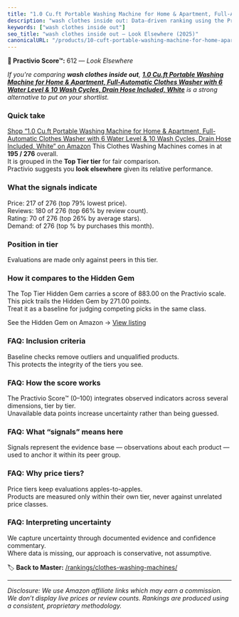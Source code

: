 ```yaml
---
title: "1.0 Cu.ft Portable Washing Machine for Home & Apartment, Full-Automatic Clothes Washer with 6 Water Level & 10 Wash Cycles, Drain Hose Included, White"
description: "wash clothes inside out: Data-driven ranking using the Practivio Score™. Positioned by quality, value, demand, findability, momentum."
keywords: ["wash clothes inside out"]
seo_title: "wash clothes inside out — Look Elsewhere (2025)"
canonicalURL: "/products/10-cuft-portable-washing-machine-for-home-apartment-full-automatic-clothes-washer-with-6-water-level-10-wash-cycles-drain-hose-included-white-B0F4KGN4X5/"
---
```


**🚫 Practivio Score™:** 612 — _Look Elsewhere_


*If you're comparing **wash clothes inside out**, **[1.0 Cu.ft Portable Washing Machine for Home & Apartment, Full-Automatic Clothes Washer with 6 Water Level & 10 Wash Cycles, Drain Hose Included, White](https://www.amazon.com/dp/B0F4KGN4X5?tag=practivio-20)** is a strong alternative to put on your shortlist.*
### Quick take
[Shop “1.0 Cu.ft Portable Washing Machine for Home & Apartment, Full-Automatic Clothes Washer with 6 Water Level & 10 Wash Cycles, Drain Hose Included, White” on Amazon](https://www.amazon.com/dp/B0F4KGN4X5?tag=practivio-20)
This Clothes Washing Machines comes in at **195 / 276** overall.  
It is grouped in the **Top Tier tier** for fair comparison.  
Practivio suggests you **look elsewhere** given its relative performance.

### What the signals indicate
Price: 217 of 276 (top 79% lowest price).  
Reviews: 180 of 276 (top 66% by review count).  
Rating: 70 of 276 (top 26% by average stars).  
Demand:  of 276 (top % by purchases this month).

### Position in tier
Evaluations are made only against peers in this tier.

### How it compares to the Hidden Gem
The Top Tier Hidden Gem carries a score of 883.00 on the Practivio scale.  
This pick trails the Hidden Gem by 271.00 points.  
Treat it as a baseline for judging competing picks in the same class.  

See the Hidden Gem on Amazon → [View listing](https://www.amazon.com/dp/B089YSKJY6?tag=practivio-20)

### FAQ: Inclusion criteria
Baseline checks remove outliers and unqualified products.  
This protects the integrity of the tiers you see.

### FAQ: How the score works
The Practivio Score™ (0–100) integrates observed indicators across several dimensions, tier by tier.  
Unavailable data points increase uncertainty rather than being guessed.

### FAQ: What “signals” means here
Signals represent the evidence base — observations about each product — used to anchor it within its peer group.

### FAQ: Why price tiers?
Price tiers keep evaluations apples-to-apples.  
Products are measured only within their own tier, never against unrelated price classes.

### FAQ: Interpreting uncertainty
We capture uncertainty through documented evidence and confidence commentary.  
Where data is missing, our approach is conservative, not assumptive.


🏷️ **Back to Master:** [/rankings/clothes-washing-machines/](/rankings/clothes-washing-machines/)

---
_Disclosure: We use Amazon affiliate links which may earn a commission. We don’t display live prices or review counts. Rankings are produced using a consistent, proprietary methodology._
